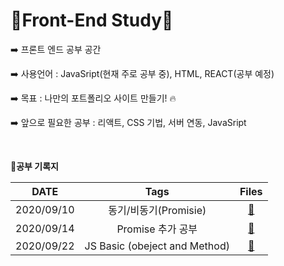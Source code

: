 # 🍓Front-End Study🍓



:arrow_right:  프론트 엔드 공부 공간

:arrow_right:  사용언어 :  JavaSript(현재 주로 공부 중), HTML, REACT(공부 예정)

:arrow_right:  목표 : 나만의 포트폴리오 사이트 만들기! :fire:

:arrow_right: 앞으로 필요한 공부 : 리액트, CSS 기법, 서버 연동, JavaSript

</br> 



:book:**공부 기록지**

|    DATE    |             Tags              |                            Files                             |
| :--------: | :---------------------------: | :----------------------------------------------------------: |
| 2020/09/10 |     동기/비동기(Promisie)     | [:link:](https://github.com/holim0/Front_End_Study/blob/master/README_Directory/JS/20200910.md) |
| 2020/09/14 |       Promise 추가 공부       | [:link:](https://github.com/holim0/Front_End_Study/blob/master/README_Directory/JS/20200914.md) |
| 2020/09/22 | JS Basic (obeject and Method) | [:link:](https://github.com/holim0/Front_End_Study/blob/master/README_Directory/JS/20200922.md) |

</br>

</br>
